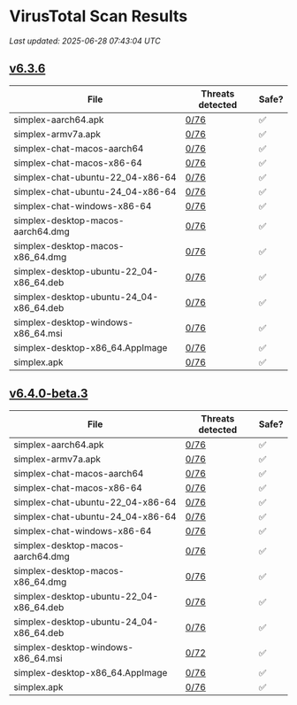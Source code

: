 # VirusTotal Scan Results
_Last updated: 2025-06-28 07:43:04 UTC_

## [v6.3.6](https://github.com/simplex-chat/simplex-chat/releases/tag/v6.3.6)
| File | Threats detected | Safe? |
| ---- | ---------------- | ----- |
| simplex-aarch64.apk | [0/76](https://www.virustotal.com/gui/file/e30c7f7ca74d387120cd2bddc59a3a1e8520115b1de7cb4c3e786ffc65914756) | ✅ |
| simplex-armv7a.apk | [0/76](https://www.virustotal.com/gui/file/b02f8d188034fe90c37d3c252162b56338a271215b44249227f10a06c6d5b46a) | ✅ |
| simplex-chat-macos-aarch64 | [0/76](https://www.virustotal.com/gui/file/82410c88f91a344cebfb978a5e714a01911b03f5f6ec67a3b0b62041482a4e99) | ✅ |
| simplex-chat-macos-x86-64 | [0/76](https://www.virustotal.com/gui/file/1dbe1ede523a657d51be34a168e254b9214bab7b577a7bcc441dfede7f7b7157) | ✅ |
| simplex-chat-ubuntu-22_04-x86-64 | [0/76](https://www.virustotal.com/gui/file/90cb464841d890e773f2870fbb8ccc3b2ff7c607943c5541b0fd094565399c0e) | ✅ |
| simplex-chat-ubuntu-24_04-x86-64 | [0/76](https://www.virustotal.com/gui/file/d1f13701ca396d1bdc8dd69358558bffafc99fe72188274a9c2a1809b20d10ca) | ✅ |
| simplex-chat-windows-x86-64 | [0/76](https://www.virustotal.com/gui/file/5a308cfd559fcaa981f5d75d886f2c1e755ed5cb9a771cd4c07a9d6d704e9a7a) | ✅ |
| simplex-desktop-macos-aarch64.dmg | [0/76](https://www.virustotal.com/gui/file/4c4bc6287a45065db213d4a1202102996fc03ca8e114128f259fb18303d2148c) | ✅ |
| simplex-desktop-macos-x86_64.dmg | [0/76](https://www.virustotal.com/gui/file/f9ae65649c2f28edd5e228137bc2d86b55d4236f803ac802946321fc96f449c2) | ✅ |
| simplex-desktop-ubuntu-22_04-x86_64.deb | [0/76](https://www.virustotal.com/gui/file/59308b9c20a32fa1a9ad7c5cad343998822102ff5f28c70daff0575df29e47c5) | ✅ |
| simplex-desktop-ubuntu-24_04-x86_64.deb | [0/76](https://www.virustotal.com/gui/file/bb8c60d78630fe132eeb9f673e4bc5a20e0bb9368f53fb096bb68dd50409afd5) | ✅ |
| simplex-desktop-windows-x86_64.msi | [0/76](https://www.virustotal.com/gui/file/bea77d8229d0cb858f536f82d611dd8606f8842cfbb509472907dcb77dd0bbd5) | ✅ |
| simplex-desktop-x86_64.AppImage | [0/76](https://www.virustotal.com/gui/file/12f0c358b82e72a4cf71ff5e0b6abd20929fa359b1440a3cd8f033933c551127) | ✅ |
| simplex.apk | [0/76](https://www.virustotal.com/gui/file/e30c7f7ca74d387120cd2bddc59a3a1e8520115b1de7cb4c3e786ffc65914756) | ✅ |

## [v6.4.0-beta.3](https://github.com/simplex-chat/simplex-chat/releases/tag/v6.4.0-beta.3)
| File | Threats detected | Safe? |
| ---- | ---------------- | ----- |
| simplex-aarch64.apk | [0/76](https://www.virustotal.com/gui/file/34b7c994813919763caa17750c1a5a6563965ae26b0baff3c3c0776e574baaeb) | ✅ |
| simplex-armv7a.apk | [0/76](https://www.virustotal.com/gui/file/c792a22c64fbf5cc0d09625fefa42cbffbea515b52d3f630bf160181be94e27d) | ✅ |
| simplex-chat-macos-aarch64 | [0/76](https://www.virustotal.com/gui/file/9fc6f9e34884a6430f28afde31dea68373232eaf1536eb4b8d1eb62344dcda14) | ✅ |
| simplex-chat-macos-x86-64 | [0/76](https://www.virustotal.com/gui/file/5d97a39deedf4a12054e7f2e96de374d8a0d84f5bc2a012985cd67fb2d9b4c53) | ✅ |
| simplex-chat-ubuntu-22_04-x86-64 | [0/76](https://www.virustotal.com/gui/file/5d86c4399e677a4a40a13a008c2a53a9e3ed5e4156696aeb89f207b8220c682c) | ✅ |
| simplex-chat-ubuntu-24_04-x86-64 | [0/76](https://www.virustotal.com/gui/file/56c4e4d54afcbe8392bcd4dc551105e2b78054c365cdcac6202f76c191d7cda8) | ✅ |
| simplex-chat-windows-x86-64 | [0/76](https://www.virustotal.com/gui/file/8bbb7906d0ae7c60f39aab2364b200ebcaca9d5698744e6db138fe4e568c6020) | ✅ |
| simplex-desktop-macos-aarch64.dmg | [0/76](https://www.virustotal.com/gui/file/f2637e56b939e0396d13364b0a2b034456667adc5e01bc76ca52d52d5bd35d3f) | ✅ |
| simplex-desktop-macos-x86_64.dmg | [0/76](https://www.virustotal.com/gui/file/9c0ea80c176f60604df0d578dd70aba17f86b48ccfd45c65b3c526ac926ca204) | ✅ |
| simplex-desktop-ubuntu-22_04-x86_64.deb | [0/76](https://www.virustotal.com/gui/file/08e772b7b272464de62c1996d47fd7a0b07ef1a40f2f900a4d5459380074d47f) | ✅ |
| simplex-desktop-ubuntu-24_04-x86_64.deb | [0/76](https://www.virustotal.com/gui/file/922706d4b70936892509533a76345959694e18adc3227d11d7c0395754bfd27b) | ✅ |
| simplex-desktop-windows-x86_64.msi | [0/72](https://www.virustotal.com/gui/file/b22f77f61df7a33f22d5daa969caf020af750834f74bf63614dfd8ee19cbdba4) | ✅ |
| simplex-desktop-x86_64.AppImage | [0/76](https://www.virustotal.com/gui/file/9614563d6bbfecd01660979e1cc2e098350e8eb43d868db7bab1521063770ca1) | ✅ |
| simplex.apk | [0/76](https://www.virustotal.com/gui/file/34b7c994813919763caa17750c1a5a6563965ae26b0baff3c3c0776e574baaeb) | ✅ |
